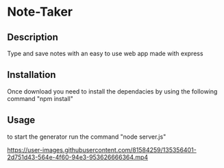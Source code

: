 # Note-Taker

## Description
Type and save notes with an easy to use web app made with express

## Installation
Once download you need to install the dependacies by using the following command
  "npm install"
  
 ## Usage
 to start the generator run the command
  "node server.js"
  
  


https://user-images.githubusercontent.com/81584259/135356401-2d751d43-564e-4f60-94e3-953626666364.mp4

